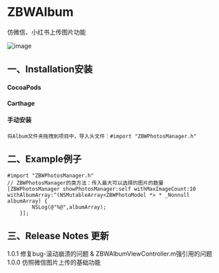 # ZBWAlbum
仿微信、小红书上传图片功能

![image](https://github.com/izhangbowen/ZBWAlbum/blob/master/IMG_7406.PNG)



## 一、Installation安装
#### CocoaPods
#### Carthage
#### 手动安装
```
将Album文件夹拖拽到项目中，导入头文件：#import "ZBWPhotosManager.h"
```

## 二、Example例子
```
#import "ZBWPhotosManager.h"
// ZBWPhotosManager的类方法：传入最大可以选择的图片的数量
[ZBWPhotosManager showPhotosManager:self withMaxImageCount:10 withAlbumArray:^(NSMutableArray<ZBWPhotoModel *> * _Nonnull albumArray) {
        NSLog(@"%@",albumArray);
    }];
```

## 三、Release Notes 更新
1.0.1 修复bug-滚动崩溃的问题 & ZBWAlbumViewController.m强引用的问题
1.0.0 仿照微信图片上传的基础功能
